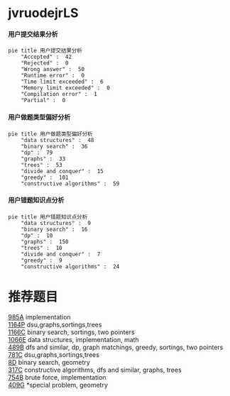# jvruodejrLS

<!-- tabs:start -->



#### **用户提交结果分析**

```mermaid
pie title 用户提交结果分析
    "Accepted" :  42
    "Rejected" :  0
    "Wrong answer" :  50
    "Runtime error" :  0
    "Time limit exceeded" :  6
    "Memory limit exceeded" :  0
    "Compilation error" :  1
    "Partial" :  0
```

#### **用户做题类型偏好分析**

```mermaid
pie title 用户做题类型偏好分析
    "data structures" :  48
    "binary search" :  36
    "dp" :  79
    "graphs" :  33
    "trees" :  53
    "divide and conquer" :  15
    "greedy" :  101
    "constructive algorithms" :  59
```
#### **用户错题知识点分析**

```mermaid
pie title 用户错题知识点分析
    "data structures" :  9
    "binary search" :  16
    "dp" :  10
    "graphs" :  150
    "trees" :  10
    "divide and conquer" :  7
    "greedy" :  9
    "constructive algorithms" :  24
```



<!-- tabs:end -->
# 推荐题目
[985A](https://codeforces.com/contest/985/problem/A)		implementation		  
[1164P](https://codeforces.com/contest/1164/problem/P)		dsu,graphs,sortings,trees		  
[1166C](https://codeforces.com/contest/1166/problem/C)		binary search,
                        sortings,
                        two pointers		  
[1066E](https://codeforces.com/contest/1066/problem/E)		data structures,
                        implementation,
                        math		  
[489B](https://codeforces.com/contest/489/problem/B)		dfs and similar,
                        dp,
                        graph matchings,
                        greedy,
                        sortings,
                        two pointers		  
[781C](https://codeforces.com/contest/781/problem/C)		dsu,graphs,sortings,trees		  
[8D](https://codeforces.com/contest/8/problem/D)		binary search,
                        geometry		  
[317C](https://codeforces.com/contest/317/problem/C)		constructive algorithms,
                        dfs and similar,
                        graphs,
                        trees		  
[754B](https://codeforces.com/contest/754/problem/B)		brute force,
                        implementation		  
[409G](https://codeforces.com/contest/409/problem/G)		*special problem,
                        geometry		  
